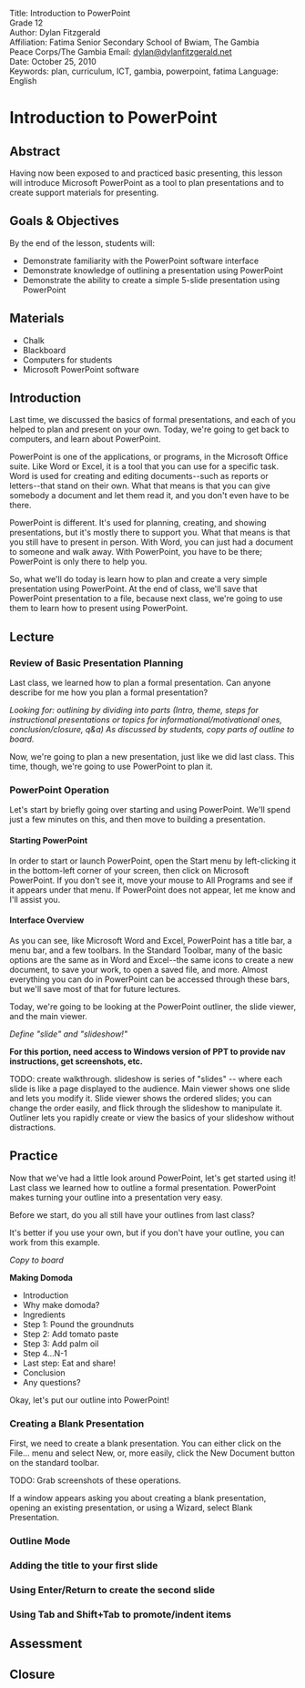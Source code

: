 Title:			Introduction to PowerPoint  
				Grade 12  
Author:			Dylan Fitzgerald  
Affiliation:	Fatima Senior Secondary School of Bwiam, The Gambia  
				Peace Corps/The Gambia
Email:			dylan@dylanfitzgerald.net  
Date:			October 25, 2010  
Keywords:		plan, curriculum, ICT, gambia, powerpoint, fatima
Language:		English

# Introduction to PowerPoint #

## Abstract ##

Having now been exposed to and practiced basic presenting, this lesson will introduce Microsoft PowerPoint as a tool to plan presentations and to create support materials for presenting.

## Goals & Objectives ##

By the end of the lesson, students will:

 * Demonstrate familiarity with the PowerPoint software interface
 * Demonstrate knowledge of outlining a presentation using PowerPoint
 * Demonstrate the ability to create a simple 5-slide presentation using PowerPoint

## Materials ##

 * Chalk
 * Blackboard
 * Computers for students
 * Microsoft PowerPoint software

## Introduction ##

Last time, we discussed the basics of formal presentations, and each of you helped to plan and present on your own.  Today, we're going to get back to computers, and learn about PowerPoint.

PowerPoint is one of the applications, or programs, in the Microsoft Office suite.  Like Word or Excel, it is a tool that you can use for a specific task.  Word is used for creating and editing documents--such as reports or letters--that stand on their own.  What that means is that you can give somebody a document and let them read it, and you don't even have to be there. 

PowerPoint is different.  It's used for planning, creating, and showing presentations, but it's mostly there to support you.  What that means is that you still have to present in person.  With Word, you can just had a document to someone and walk away.  With PowerPoint, you have to be there; PowerPoint is only there to help you.

So, what we'll do today is learn how to plan and create a very simple presentation using PowerPoint.  At the end of class, we'll save that PowerPoint presentation to a file, because next class, we're going to use them to learn how to present using PowerPoint.

## Lecture ##

### Review of Basic Presentation Planning ###

Last class, we learned how to plan a formal presentation. Can anyone describe for me how you plan a formal presentation?

*Looking for: outlining by dividing into parts (Intro, theme, steps for instructional presentations or topics for informational/motivational ones, conclusion/closure, q&a)*
*As discussed by students, copy parts of outline to board.*

Now, we're going to plan a new presentation, just like we did last class.  This time, though, we're going to use PowerPoint to plan it.

### PowerPoint Operation ###

Let's start by briefly going over starting and using PowerPoint.  We'll spend just a few minutes on this, and then move to building a presentation.

#### Starting PowerPoint ####

In order to start or launch PowerPoint, open the Start menu by left-clicking it in the bottom-left corner of your screen, then click on Microsoft PowerPoint.  If you don't see it, move your mouse to All Programs and see if it appears under that menu.  If PowerPoint does not appear, let me know and I'll assist you.

#### Interface Overview ####

As you can see, like Microsoft Word and Excel, PowerPoint has a title bar, a menu bar, and a few toolbars. In the Standard Toolbar, many of the basic options are the same as in Word and Excel--the same icons to create a new document, to save your work, to open a saved file, and more. Almost everything you can do in PowerPoint can be accessed through these bars, but we'll save most of that for future lectures.  

Today, we're going to be looking at the PowerPoint outliner, the slide viewer, and the main viewer.

*Define "slide" and "slideshow!"*

**For this portion, need access to Windows version of PPT to provide nav instructions, get screenshots, etc.**

TODO: create walkthrough. slideshow is series of "slides" -- where each slide is like a page displayed to the audience.  Main viewer shows one slide and lets you modify it.  Slide viewer shows the ordered slides; you can change the order easily, and flick through the slideshow to manipulate it.  Outliner lets you rapidly create or view the basics of your slideshow without distractions.

## Practice ##

Now that we've had a little look around PowerPoint, let's get started using it!  Last class we learned how to outline a formal presentation.  PowerPoint makes turning your outline into a presentation very easy.

Before we start, do you all still have your outlines from last class?

It's better if you use your own, but if you don't have your outline, you can work from this example.

*Copy to board*

**Making Domoda**

 * Introduction
 * Why make domoda?
 * Ingredients
 * Step 1: Pound the groundnuts
 * Step 2: Add tomato paste
 * Step 3: Add palm oil
 * Step 4...N-1
 * Last step: Eat and share!
 * Conclusion
 * Any questions?

Okay, let's put our outline into PowerPoint!

### Creating a Blank Presentation ###

First, we need to create a blank presentation.  You can either click on the File... menu and select New, or, more easily, click the New Document button on the standard toolbar.

TODO: Grab screenshots of these operations.

If a window appears asking you about creating a blank presentation, opening an existing presentation, or using a Wizard, select Blank Presentation.

### Outline Mode                                    ###
### Adding the title to your first slide            ###
### Using Enter/Return to create the second slide   ###
### Using Tab and Shift+Tab to promote/indent items ###



## Assessment ##


## Closure ##

